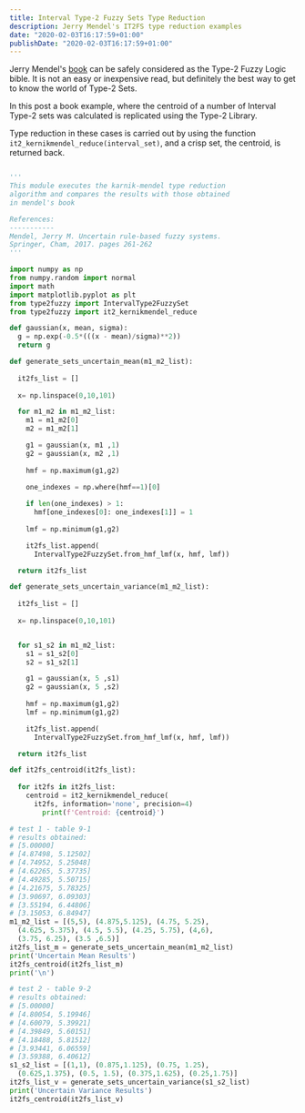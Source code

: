 ```yaml
---
title: Interval Type-2 Fuzzy Sets Type Reduction
description: Jerry Mendel's IT2FS type reduction examples
date: "2020-02-03T16:17:59+01:00"
publishDate: "2020-02-03T16:17:59+01:00"
---
```

Jerry Mendel's [book](https://www.amazon.co.uk/Uncertain-Rule-Based-Fuzzy-Systems-Introduction/dp/3319513699/ref=sr_1_3?keywords=jerry+mendel&qid=1580743185&sr=8-3) can be safely considered as the Type-2 Fuzzy Logic bible. It is not an easy or inexpensive read, but definitely the best way to get to know the world of Type-2 Sets.

In this post a book example, where the centroid of a number of Interval Type-2 sets was calculated is replicated using the Type-2 Library.

Type reduction in these cases is carried out by using the function ```it2_kernikmendel_reduce(interval_set)```, and a crisp set, the centroid, is returned back.


```python

'''
This module executes the karnik-mendel type reduction 
algorithm and compares the results with those obtained 
in mendel's book

References:
-----------
Mendel, Jerry M. Uncertain rule-based fuzzy systems. 
Springer, Cham, 2017. pages 261-262
'''

import numpy as np
from numpy.random import normal
import math
import matplotlib.pyplot as plt
from type2fuzzy import IntervalType2FuzzySet
from type2fuzzy import it2_kernikmendel_reduce

def gaussian(x, mean, sigma):
  g = np.exp(-0.5*(((x - mean)/sigma)**2))
  return g

def generate_sets_uncertain_mean(m1_m2_list):
  
  it2fs_list = []
  
  x= np.linspace(0,10,101)

  for m1_m2 in m1_m2_list:
    m1 = m1_m2[0]
    m2 = m1_m2[1]

    g1 = gaussian(x, m1 ,1)
    g2 = gaussian(x, m2 ,1)
  
    hmf = np.maximum(g1,g2)
  
    one_indexes = np.where(hmf==1)[0]

    if len(one_indexes) > 1:
      hmf[one_indexes[0]: one_indexes[1]] = 1
  
    lmf = np.minimum(g1,g2)

    it2fs_list.append(
      IntervalType2FuzzySet.from_hmf_lmf(x, hmf, lmf))

  return it2fs_list

def generate_sets_uncertain_variance(m1_m2_list):
  
  it2fs_list = []
  
  x= np.linspace(0,10,101)


  for s1_s2 in m1_m2_list:
    s1 = s1_s2[0]
    s2 = s1_s2[1]

    g1 = gaussian(x, 5 ,s1)
    g2 = gaussian(x, 5 ,s2)
  
    hmf = np.maximum(g1,g2)
    lmf = np.minimum(g1,g2)

    it2fs_list.append(
      IntervalType2FuzzySet.from_hmf_lmf(x, hmf, lmf))

  return it2fs_list

def it2fs_centroid(it2fs_list):
  
  for it2fs in it2fs_list:
    centroid = it2_kernikmendel_reduce(
      it2fs, information='none', precision=4)
        print(f'Centroid: {centroid}')

# test 1 - table 9-1
# results obtained:
# [5.00000]
# [4.87498, 5.12502]
# [4.74952, 5.25048]
# [4.62265, 5.37735]
# [4.49285, 5.50715]
# [4.21675, 5.78325]
# [3.90697, 6.09303]
# [3.55194, 6.44806]
# [3.15053, 6.84947]
m1_m2_list = [(5,5), (4.875,5.125), (4.75, 5.25), 
  (4.625, 5.375), (4.5, 5.5), (4.25, 5.75), (4,6), 
  (3.75, 6.25), (3.5 ,6.5)]
it2fs_list_m = generate_sets_uncertain_mean(m1_m2_list)
print('Uncertain Mean Results')
it2fs_centroid(it2fs_list_m)
print('\n')

# test 2 - table 9-2
# results obtained:
# [5.00000]
# [4.80054, 5.19946]
# [4.60079, 5.39921]
# [4.39849, 5.60151]
# [4.18488, 5.81512]
# [3.93441, 6.06559]
# [3.59388, 6.40612]
s1_s2_list = [(1,1), (0.875,1.125), (0.75, 1.25), 
  (0.625,1.375), (0.5, 1.5), (0.375,1.625), (0.25,1.75)]
it2fs_list_v = generate_sets_uncertain_variance(s1_s2_list)
print('Uncertain Variance Results')
it2fs_centroid(it2fs_list_v)

```
